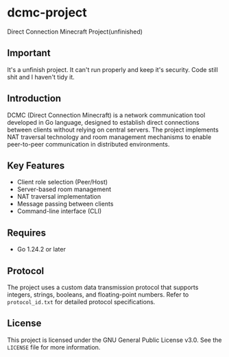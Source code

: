 # dcmc-project
Direct Connection Minecraft Project(unfinished)

## Important
It's a unfinish project. It can't run properly and keep it's security. Code still shit
and I haven't tidy it.

## Introduction

DCMC (Direct Connection Minecraft) is a network communication tool developed in Go language, designed to establish direct connections between clients without relying on central servers. The project implements NAT traversal technology and room management mechanisms to enable peer-to-peer communication in distributed environments.

## Key Features

- Client role selection (Peer/Host)
- Server-based room management
- NAT traversal implementation
- Message passing between clients
- Command-line interface (CLI)

## Requires

- Go 1.24.2 or later

## Protocol

The project uses a custom data transmission protocol that supports integers, strings, booleans, and floating-point numbers. Refer to `protocol_id.txt` for detailed protocol specifications.

## License

This project is licensed under the GNU General Public License v3.0. See the `LICENSE` file for more information.
